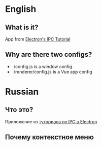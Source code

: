 # English

## What is it?

App from [Electron's IPC Tutorial](https://www.electronjs.org/docs/latest/tutorial/ipc)

## Why are there two configs?

- ./config.js is a window config
- ./renderer/config.js is a Vue app config

# Russian

## Что это?

Приложение из [туториала по IPC в Electron](https://www.electronjs.org/docs/latest/tutorial/ipc)

## Почему контекстное меню 